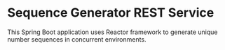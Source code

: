 # Sequence Generator REST Service

This Spring Boot application uses Reactor framework to
generate unique number sequences in concurrent environments.
